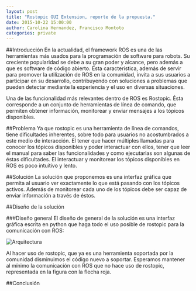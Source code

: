 ```yaml
---
layout: post
title: "Rostopic GUI Extension, reporte de la propuesta."
date: 2015-10-22 15:00:00
author: Carolina Hernandez, Francisco Montoto
categories: private
---
```


##Introducción
En la actualidad, el framework ROS es una de las herramientas más usados para la programación de software para robots. Su creciente popularidad se debe a su gran poder y alcance, pero además a que es software de código abierto. Esta característica, además de servir para promover la utilización de ROS en la comunidad, invita a sus usuarios a participar en su desarrollo, contribuyendo con soluciones a problemas que pueden detectar mediante la experiencia y el uso en diversas situaciones.

Una de las funcionalidad más relevantes dentro de ROS es Rostopic. Ésta corresponde a un conjunto de herramientas de línea de comando, que permiten obtener información, monitorear y enviar mensajes a los tópicos disponibles.

##Problema
Ya que rostopic es una herramienta de línea de comandos, tiene dificultades inherentes, sobre todo para usuarios no acostumbrados a este medio de interacción. El tener que hacer múltiples llamadas para conocer los tópicos disponibles y poder interactuar con ellos, tener que leer el manual para saber las funcionalidades y como ejecutarlas son algunas de éstas dificultades.
El interactuar y monitorear los tópicos disponibles en ROS es poco intuitivo y lento.

##Solución
La solución que proponemos es una interfaz gráfica que permita al usuario ver exactamente lo que está pasando con los tópicos activos. Además de monitorear cada uno de los tópicos debe ser capaz de enviar información a través de éstos.

##Diseño de la solución

###Diseño general
El diseño de general de la solución es una interfaz gráfica escrita en python que haga todo el uso posible de rostopic para la comunicación con ROS:

![Arquitectura]({{site.baseurl}}/assets/reporte/architecture.png)

Al hacer uso de rostopic, que ya es una herramienta soportada por la comunidad disminuimos el código nuevo a soportar. Esperamos mantener al mínimo la comunicación con ROS que no hace uso de rostopic, representada en la figura con la flecha roja.



##Conclusión
